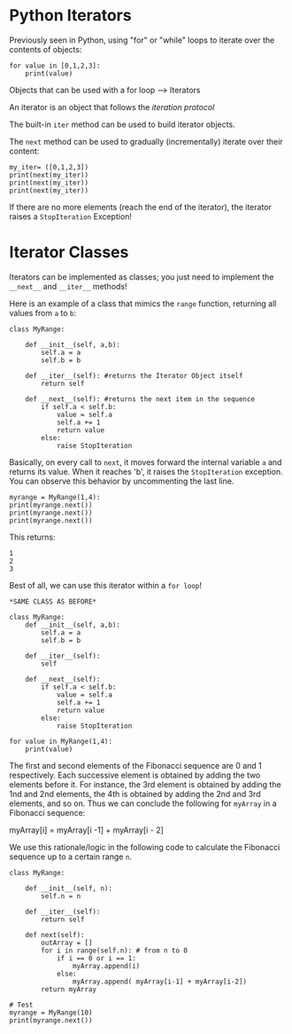 # Python Iterators

Previously seen in Python, using "for" or "while" loops to iterate over the contents of objects:

```
for value in [0,1,2,3]:
    print(value)
```

Objects that can be used with a for loop --> Iterators

An iterator is an object that follows the *iteration protocol*

The built-in `iter` method can be used to build iterator objects.

The `next` method can be used to gradually (incrementally) iterate over their content:

```
my_iter= ([0,1,2,3])
print(next(my_iter))
print(next(my_iter))
print(next(my_iter))
```

If there are no more elements (reach the end of the iterator), the iterator raises a `StopIteration` Exception!

# Iterator Classes

Iterators can be implemented as classes; you just need to implement the `__next__` and `__iter__` methods!

Here is an example of a class that mimics the `range` function, returning all values from `a` to `b`:

```
class MyRange:

    def __init__(self, a,b):
        self.a = a
        self.b = b

    def __iter__(self): #returns the Iterator Object itself 
        return self
    
    def __next__(self): #returns the next item in the sequence
        if self.a < self.b:
            value = self.a
            self.a += 1
            return value
        else:
            raise StopIteration
```

Basically, on every call to `next`, it moves forward the internal variable `a` and returns its value. When it reaches 'b', it raises the `StopIteration` exception. You can observe this behavior by uncommenting the last line.

```
myrange = MyRange(1,4):
print(myrange.next())
print(myrange.next())
print(myrange.next())
```

This returns:

```
1
2
3
```

Best of all, we can use this iterator within a `for loop`!

```
*SAME CLASS AS BEFORE*

class MyRange:
    def __init__(self, a,b):
        self.a = a
        self.b = b

    def __iter__(self):
        self
    
    def __next__(self):
        if self.a < self.b:
            value = self.a
            self.a += 1
            return value
        else:
            raise StopIteration
        
for value in MyRange(1,4):
    print(value)
```

The first and second elements of the Fibonacci sequence are 0 and 1 respectively.
Each successive element is obtained by adding the two elements before it. For instance, the 3rd element is obtained by adding the 1nd and 2nd elements, the 4th is obtained by adding the 2nd and 3rd elements, and so on. Thus we can conclude the following for `myArray` in a Fibonacci sequence:

myArray[i] = myArray[i -1] + myArray[i - 2]

We use this rationale/logic in the following code to calculate the Fibonacci sequence up to a certain range `n`.

```
class MyRange:

    def __init__(self, n):
        self.n = n

    def __iter__(self):
        return self

    def next(self):
        outArray = []
        for i in range(self.n): # from n to 0
            if i == 0 or i == 1:
                myArray.append(i)
            else:
                myArray.append( myArray[i-1] + myArray[i-2])
        return myArray

# Test
myrange = MyRange(10)
print(myrange.next())
```


```
